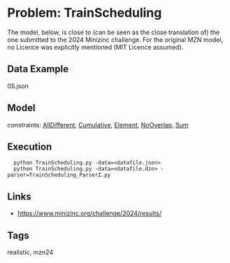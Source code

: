 # Problem: TrainScheduling

The model, below, is close to (can be seen as the close translation of) the one submitted to the 2024 Minizinc challenge.
For the original MZN model, no Licence was explicitly mentioned (MIT Licence assumed).

## Data Example
  05.json

## Model
  constraints: [AllDifferent](https://pycsp.org/documentation/constraints/AllDifferent), [Cumulative](https://pycsp.org/documentation/constraints/Cumulative), [Element](https://pycsp.org/documentation/constraints/Element), [NoOverlap](https://pycsp.org/documentation/constraints/NoOverlap), [Sum](https://pycsp.org/documentation/constraints/Sum)

## Execution
```
  python TrainScheduling.py -data=<datafile.json>
  python TrainScheduling.py -data=<datafile.dzn> -parser=TrainScheduling_ParserZ.py
```

## Links
  - https://www.minizinc.org/challenge/2024/results/

## Tags
  realistic, mzn24
